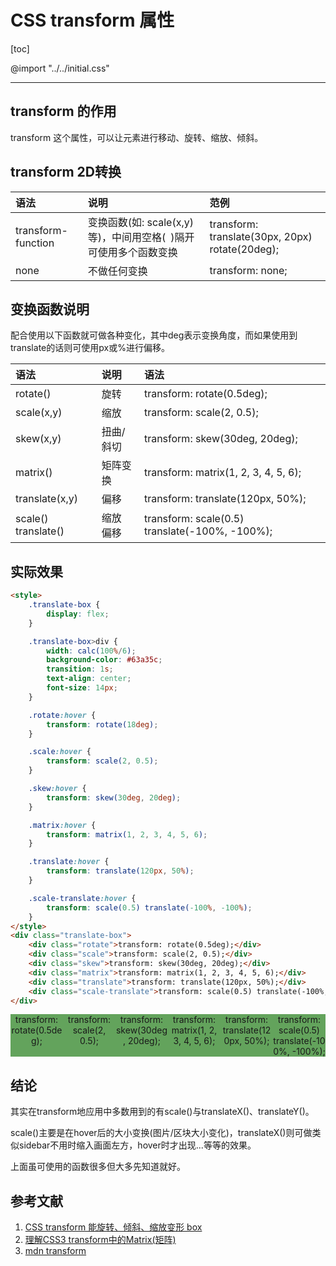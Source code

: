 <h1>CSS transform 属性</h1>

[toc]

@import "../../initial.css"

---

## transform 的作用

transform 这个属性，可以让元素进行移动、旋转、缩放、倾斜。

## transform 2D转换

| 语法               | 说明                                                              | 范例                                            |
| :----------------- | :---------------------------------------------------------------- | :---------------------------------------------- |
| transform-function | 变换函数(如: scale(x,y)等)，中间用空格(` `)隔开可使用多个函数变换 | transform: translate(30px, 20px) rotate(20deg); |
| none               | 不做任何变换                                                      | transform: none;                                |

## 变换函数说明

配合使用以下函数就可做各种变化，其中deg表示变换角度，而如果使用到translate的话则可使用px或%进行偏移。

| 语法                | 说明      | 语法                                           |
| :------------------ | :-------- | :--------------------------------------------- |
| rotate()            | 旋转      | transform: rotate(0.5deg);                     |
| scale(x,y)          | 缩放      | transform: scale(2, 0.5);                      |
| skew(x,y)           | 扭曲/斜切 | transform: skew(30deg, 20deg);                 |
| matrix()            | 矩阵变换  | transform: matrix(1, 2, 3, 4, 5, 6);           |
| translate(x,y)      | 偏移      | transform: translate(120px, 50%);              |
| scale() translate() | 缩放 偏移 | transform: scale(0.5) translate(-100%, -100%); |

## 实际效果

```html
<style>
    .translate-box {
        display: flex;
    }

    .translate-box>div {
        width: calc(100%/6);
        background-color: #63a35c;
        transition: 1s;
        text-align: center;
        font-size: 14px;
    }

    .rotate:hover {
        transform: rotate(18deg);
    }

    .scale:hover {
        transform: scale(2, 0.5);
    }

    .skew:hover {
        transform: skew(30deg, 20deg);
    }

    .matrix:hover {
        transform: matrix(1, 2, 3, 4, 5, 6);
    }

    .translate:hover {
        transform: translate(120px, 50%);
    }

    .scale-translate:hover {
        transform: scale(0.5) translate(-100%, -100%);
    }
</style>
<div class="translate-box">
    <div class="rotate">transform: rotate(0.5deg);</div>
    <div class="scale">transform: scale(2, 0.5);</div>
    <div class="skew">transform: skew(30deg, 20deg);</div>
    <div class="matrix">transform: matrix(1, 2, 3, 4, 5, 6);</div>
    <div class="translate">transform: translate(120px, 50%);</div>
    <div class="scale-translate">transform: scale(0.5) translate(-100%, -100%);</div>
</div>
```

<style>
    .translate-box {
        display: flex;
    }

    .translate-box>div {
        width: calc(100%/6);
        background-color: #63a35c;
        transition: 1s;
        text-align: center;
        font-size: 14px;
    }

    .rotate:hover {
        transform: rotate(18deg);
    }

    .scale:hover {
        transform: scale(2, 0.5);
    }

    .skew:hover {
        transform: skew(30deg, 20deg);
    }

    .matrix:hover {
        transform: matrix(1, 2, 3, 4, 5, 6);
    }

    .translate:hover {
        transform: translate(120px, 50%);
    }

    .scale-translate:hover {
        transform: scale(0.5) translate(-100%, -100%);
    }
</style>
<div class="translate-box">
    <div class="rotate">transform: rotate(0.5deg);</div>
    <div class="scale">transform: scale(2, 0.5);</div>
    <div class="skew">transform: skew(30deg, 20deg);</div>
    <div class="matrix">transform: matrix(1, 2, 3, 4, 5, 6);</div>
    <div class="translate">transform: translate(120px, 50%);</div>
    <div class="scale-translate">transform: scale(0.5) translate(-100%, -100%);</div>
</div>

## 结论

其实在transform地应用中多数用到的有scale()与translateX()、translateY()。

scale()主要是在hover后的大小变换(图片/区块大小变化)，translateX()则可做类似sidebar不用时缩入画面左方，hover时才出现...等等的效果。

上面虽可使用的函数很多但大多先知道就好。

<h2>参考文献</h2>

1. [CSS transform 能旋转、倾斜、缩放变形 box](https://boohover.pixnet.net/blog/post/35341387)
1. [理解CSS3 transform中的Matrix(矩阵)](https://www.zhangxinxu.com/wordpress/2012/06/css3-transform-matrix-%E7%9F%A9%E9%98%B5/)
2. [mdn transform](https://developer.mozilla.org/zh-CN/docs/Web/CSS/transform)